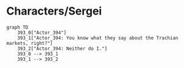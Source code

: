 # Characters/Sergei


```mermaid
graph TD
    393_0["Actor_394"]
    393_1["Actor_394: You know what they say about the Trachian markets, right?"]
    393_2["Actor_394: Neither do I."]
    393_0 --> 393_1
    393_1 --> 393_2
```